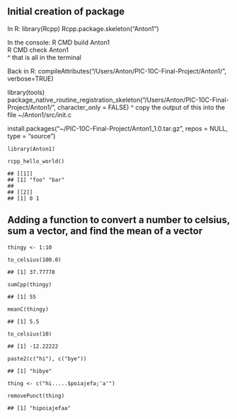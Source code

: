 Initial creation of package
---------------------------

In R: library(Rcpp) Rcpp.package.skeleton(“Anton1”)

In the console: R CMD build Anton1  
R CMD check Anton1  
^ that is all in the terminal

Back in R:
compileAttributes(“/Users/Anton/PIC-10C-Final-Project/Anton1/”,
verbose=TRUE)

library(tools)  
package\_native\_routine\_registration\_skeleton(“/Users/Anton/PIC-10C-Final-Project/Anton1/”,
character\_only = FALSE) ^ copy the output of this into the file
~/Anton1/src/init.c

install.packages(“~/PIC-10C-Final-Project/Anton1\_1.0.tar.gz”, repos =
NULL, type = “source”)

    library(Anton1)

    rcpp_hello_world()

    ## [[1]]
    ## [1] "foo" "bar"
    ## 
    ## [[2]]
    ## [1] 0 1

Adding a function to convert a number to celsius, sum a vector, and find the mean of a vector
---------------------------------------------------------------------------------------------

    thingy <- 1:10

    to_celsius(100.0)

    ## [1] 37.77778

    sumCpp(thingy)

    ## [1] 55

    meanC(thingy)

    ## [1] 5.5

    to_celsius(10)

    ## [1] -12.22222

    paste2(c("hi"), c("bye"))

    ## [1] "hibye"

    thing <- c("hi.....$poiajefa;'a'")

    removePunct(thing)

    ## [1] "hipoiajefaa"
